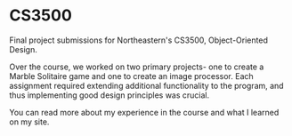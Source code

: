 # CS3500
Final project submissions for Northeastern's CS3500, Object-Oriented Design.

Over the course, we worked on two primary projects- one to create a Marble Solitaire game and one to create an image processor. 
Each assignment required extending additional functionality to the program, and thus implementing good design principles was 
crucial. 

You can read more about my experience in the course and what I learned on my site.
